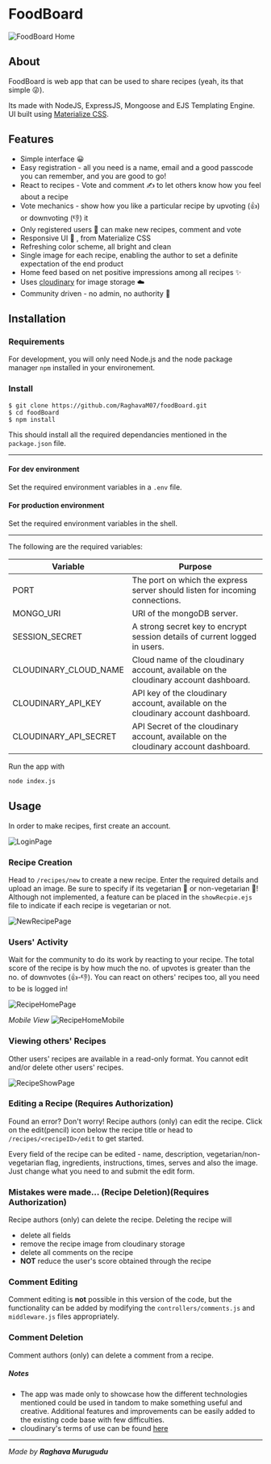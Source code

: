 # FoodBoard

![FoodBoard Home](https://res.cloudinary.com/dkoj9sebm/image/upload/v1655874515/Home_jyk12l.png)

## About
FoodBoard is web app that can be used to share recipes (yeah, its that simple 😜).

Its made with NodeJS, ExpressJS, Mongoose and EJS Templating Engine. UI built using [Materialize CSS](https://materializecss.com/).

## Features
- Simple interface 😀
- Easy registration - all you need is a name, email and a good passcode you can remember, and you are good to go!
- React to recipes - Vote and comment ✍️ to let others know how you feel about a recipe
- Vote mechanics - show how you like a particular recipe by upvoting (👍) or downvoting (👎) it
- Only registered users 🧍 can make new recipes, comment and vote
- Responsive UI 📱 , from Materialize CSS
- Refreshing color scheme, all bright and clean
- Single image for each recipe, enabling the author to set a definite expectation of the end product
- Home feed based on net positive impressions among all recipes ✨
- Uses [cloudinary](https://cloudinary.com/) for image storage ☁️
- Community driven - no admin, no authority 🚫

## Installation

### Requirements
For development, you will only need Node.js and the node package manager `npm` installed in your environement.

### Install

    $ git clone https://github.com/RaghavaM07/foodBoard.git
    $ cd foodBoard
    $ npm install

This should install all the required dependancies mentioned in the `package.json` file.

***
#### For dev environment

Set the required environment variables in a `.env` file.

#### For production environment

Set the required environment variables in the shell.

***

The following are the required variables:

|Variable|Purpose|
|---|---|
|PORT|The port on which the express server should listen for incoming connections.|
|MONGO_URI|URI of the mongoDB server.|
|SESSION_SECRET|A strong secret key to encrypt session details of current logged in users.|
|CLOUDINARY_CLOUD_NAME|Cloud name of the cloudinary account, available on the cloudinary account dashboard.|
|CLOUDINARY_API_KEY|API key of the cloudinary account, available on the cloudinary account dashboard.|
|CLOUDINARY_API_SECRET|API Secret of the cloudinary account, available on the cloudinary account dashboard.|

Run the app with
```bash
node index.js
```
## Usage
In order to make recipes, first create an account.

![LoginPage](https://res.cloudinary.com/dkoj9sebm/image/upload/v1655874089/foodBrd_README_img/loginPage_n4rppu.jpg)

### Recipe Creation
Head to `/recipes/new` to create a new recipe. Enter the required details and upload an image. Be sure to specify if its vegetarian 🥕 or non-vegetarian 🍗! Although not implemented, a feature can be placed in the `showRecpie.ejs` file to indicate if each recipe is vegetarian or not.

![NewRecipePage](https://res.cloudinary.com/dkoj9sebm/image/upload/v1655874090/foodBrd_README_img/NewRecipe_vmwwek.jpg)

### Users' Activity
Wait for the community to do its work by reacting to your recipe. The total score of the recipe is by how much the no. of upvotes is greater than the no. of downvotes (👍-👎). You can react on others' recipes too, all you need to be is logged in!

![RecipeHomePage](https://res.cloudinary.com/dkoj9sebm/image/upload/v1655874090/foodBrd_README_img/recipeHome_mv6h36.jpg)

_Mobile View_
![RecipeHomeMobile](https://res.cloudinary.com/dkoj9sebm/image/upload/v1655874974/MobileRecipeHome_vujysz.png)

### Viewing others' Recipes
Other users' recipes are available in a read-only format. You cannot edit and/or delete other users' recipes.

![RecipeShowPage](https://res.cloudinary.com/dkoj9sebm/image/upload/v1655874090/foodBrd_README_img/showRecipe_ryd04n.jpg)

### Editing a Recipe (Requires Authorization)
Found an error? Don't worry! Recipe authors (only) can edit the recipe. Click on the edit(pencil) icon below the recipe title or head to `/recipes/<recipeID>/edit` to get started.

Every field of the recipe can be edited - name, description, vegetarian/non-vegetarian flag, ingredients, instructions, times, serves and also the image. Just change what you need to and submit the edit form.

### Mistakes were made... (Recipe Deletion)(Requires Authorization)
Recipe authors (only) can delete the recipe. Deleting the recipe will
- delete all fields
- remove the recipe image from cloudinary storage
- delete all comments on the recipe
- **NOT** reduce the user's score obtained through the recipe

### Comment Editing
Comment editing is **not** possible in this version of the code, but the functionality can be added by modifying the `controllers/comments.js` and `middleware.js` files appropriately.

### Comment Deletion
Comment authors (only) can delete a comment from a recipe.


##### Notes
- The app was made only to showcase how the different technologies mentioned could be used in tandom to make something useful and creative. Additional features and improvements can be easily added to the existing code base with few difficulties.
- cloudinary's terms of use can be found [here](https://cloudinary.com/tos)

---
_Made by **Raghava Murugudu**_